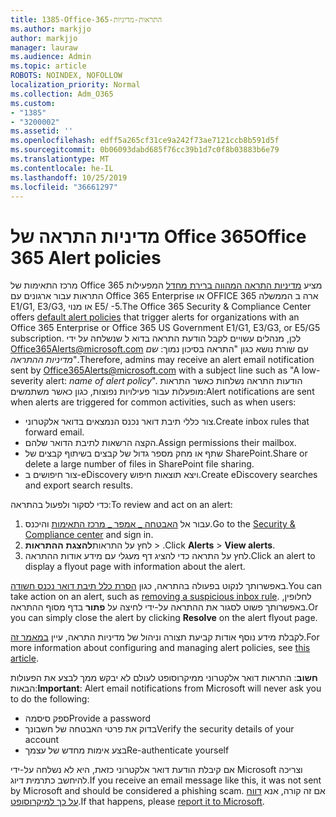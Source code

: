 ```yaml
---
title: 1385-Office-365-התראות-מדיניות
ms.author: markjjo
author: markjjo
manager: lauraw
ms.audience: Admin
ms.topic: article
ROBOTS: NOINDEX, NOFOLLOW
localization_priority: Normal
ms.collection: Adm_O365
ms.custom:
- "1385"
- "3200002"
ms.assetid: ''
ms.openlocfilehash: edff5a265cf31ce9a242f73ae7121ccb8b591d5f
ms.sourcegitcommit: 0b06093dabd685f76cc39b1d7c0f8b03883b6e79
ms.translationtype: MT
ms.contentlocale: he-IL
ms.lasthandoff: 10/25/2019
ms.locfileid: "36661297"
---
```

# <a name="office-365-alert-policies"></a><span data-ttu-id="8a3b2-102">מדיניות התראה של Office 365</span><span class="sxs-lookup"><span data-stu-id="8a3b2-102">Office 365 Alert policies</span></span>

<span data-ttu-id="8a3b2-103">מרכז התאימות של Office 365 מציע [מדיניות התראה המהווה ברירת מחדל](https://docs.microsoft.com/office365/securitycompliance/alert-policies#default-alert-policies) המפעילות התראות עבור ארגונים עם Office 365 Enterprise או OFFICE 365 ארה ב הממשלה E1/G1, E3/G3, או מנוי E5/ -5.</span><span class="sxs-lookup"><span data-stu-id="8a3b2-103">The Office 365 Security & Compliance Center offers [default alert policies](https://docs.microsoft.com/office365/securitycompliance/alert-policies#default-alert-policies) that trigger alerts for organizations with an Office 365 Enterprise or Office 365 US Government E1/G1, E3/G3, or E5/G5 subscription.</span></span> <span data-ttu-id="8a3b2-104">לכן, מנהלים עשויים לקבל הודעת התראה בדוא ל שנשלחה על ידי Office365Alerts@microsoft.com עם שורת נושא כגון "התראה בסיכון נמוך: *שם מדיניות ההתראה*".</span><span class="sxs-lookup"><span data-stu-id="8a3b2-104">Therefore, admins may receive an alert email notification sent by Office365Alerts@microsoft.com with a subject line such as "A low-severity alert: *name of alert policy*".</span></span> <span data-ttu-id="8a3b2-105">הודעות התראה נשלחות כאשר התראות מופעלות עבור פעילויות נפוצות, כגון כאשר משתמשים:</span><span class="sxs-lookup"><span data-stu-id="8a3b2-105">Alert notifications are sent when alerts are triggered for common activities, such as when users:</span></span>

- <span data-ttu-id="8a3b2-106">צור כללי תיבת דואר נכנס הנמצאים בדואר אלקטרוני.</span><span class="sxs-lookup"><span data-stu-id="8a3b2-106">Create inbox rules that forward email.</span></span>
- <span data-ttu-id="8a3b2-107">הקצה הרשאות לתיבת הדואר שלהם.</span><span class="sxs-lookup"><span data-stu-id="8a3b2-107">Assign permissions their mailbox.</span></span>
- <span data-ttu-id="8a3b2-108">שתף או מחק מספר גדול של קבצים בשיתוף קבצים של SharePoint.</span><span class="sxs-lookup"><span data-stu-id="8a3b2-108">Share or delete a large number of files in SharePoint file sharing.</span></span>
- <span data-ttu-id="8a3b2-109">צור חיפושים ב-eDiscovery ויצא תוצאות חיפוש.</span><span class="sxs-lookup"><span data-stu-id="8a3b2-109">Create eDiscovery searches and export search results.</span></span>

<span data-ttu-id="8a3b2-110">כדי לסקור ולפעול בהתראה:</span><span class="sxs-lookup"><span data-stu-id="8a3b2-110">To review and act on an alert:</span></span>

1. <span data-ttu-id="8a3b2-111">עבור אל [האבטחה _ אמפר _ מרכז התאימות](https://protection.office.com) והיכנס.</span><span class="sxs-lookup"><span data-stu-id="8a3b2-111">Go to the [Security & Compliance center](https://protection.office.com) and sign in.</span></span>
2. <span data-ttu-id="8a3b2-112">לחץ על התראות**להצגת** **ההתראות** > .</span><span class="sxs-lookup"><span data-stu-id="8a3b2-112">Click **Alerts** > **View alerts**.</span></span>
3. <span data-ttu-id="8a3b2-113">לחץ על התראה כדי להציג דף מעגלי עם מידע אודות ההתראה.</span><span class="sxs-lookup"><span data-stu-id="8a3b2-113">Click an alert to display a flyout page with information about the alert.</span></span>

<span data-ttu-id="8a3b2-114">באפשרותך לנקוט בפעולה בהתראה, כגון [הסרת כלל תיבת דואר נכנס חשודה](https://docs.microsoft.com/office365/securitycompliance/responding-to-a-compromised-email-account).</span><span class="sxs-lookup"><span data-stu-id="8a3b2-114">You can take action on an alert, such as [removing a suspicious inbox rule](https://docs.microsoft.com/office365/securitycompliance/responding-to-a-compromised-email-account).</span></span> <span data-ttu-id="8a3b2-115">לחלופין, באפשרותך פשוט לסגור את ההתראה על-ידי לחיצה על **פתור** בדף מסוף ההתראה.</span><span class="sxs-lookup"><span data-stu-id="8a3b2-115">Or you can simply close the alert by clicking **Resolve** on the alert flyout page.</span></span>

<span data-ttu-id="8a3b2-116">לקבלת מידע נוסף אודות קביעת תצורה וניהול של מדיניות התראה, עיין [במאמר זה](https://docs.microsoft.com/office365/securitycompliance/alert-policies).</span><span class="sxs-lookup"><span data-stu-id="8a3b2-116">For more information about configuring and managing alert policies, see  [this article](https://docs.microsoft.com/office365/securitycompliance/alert-policies).</span></span>

<span data-ttu-id="8a3b2-117">**חשוב**: התראות דואר אלקטרוני ממיקרוסופט לעולם לא יבקש ממך לבצע את הפעולות הבאות:</span><span class="sxs-lookup"><span data-stu-id="8a3b2-117">**Important**: Alert email notifications from Microsoft will never ask you to do the following:</span></span>

- <span data-ttu-id="8a3b2-118">ספק סיסמה</span><span class="sxs-lookup"><span data-stu-id="8a3b2-118">Provide a password</span></span>
- <span data-ttu-id="8a3b2-119">בדוק את פרטי האבטחה של חשבונך</span><span class="sxs-lookup"><span data-stu-id="8a3b2-119">Verify the security details of your account</span></span>
- <span data-ttu-id="8a3b2-120">בצע אימות מחדש של עצמך</span><span class="sxs-lookup"><span data-stu-id="8a3b2-120">Re-authenticate yourself</span></span>

<span data-ttu-id="8a3b2-121">אם קיבלת הודעת דואר אלקטרוני כזאת, היא לא נשלחה על-ידי Microsoft וצריכה להיחשב כתרמית דיוג.</span><span class="sxs-lookup"><span data-stu-id="8a3b2-121">If you receive an email message like this, it was not sent by Microsoft and should be considered a phishing scam.</span></span> <span data-ttu-id="8a3b2-122">אם זה קורה, אנא [דווח על כך למיקרוסופט](https://docs.microsoft.com/office365/SecurityCompliance/report-junk-email-and-phishing-scams-in-outlook-on-the-web-eop).</span><span class="sxs-lookup"><span data-stu-id="8a3b2-122">If that happens, please [report it to Microsoft](https://docs.microsoft.com/office365/SecurityCompliance/report-junk-email-and-phishing-scams-in-outlook-on-the-web-eop).</span></span>